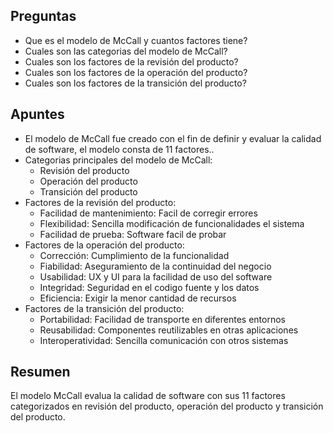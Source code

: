 ## Preguntas

- Que es el modelo de McCall y cuantos factores tiene?
- Cuales son las categorias del modelo de McCall?
- Cuales son los factores de la revisión del producto?
- Cuales son los factores de la operación del producto?
- Cuales son los factores de la transición del producto?

## Apuntes

- El modelo de McCall fue creado con el fin de definir y evaluar la calidad de software, el modelo consta de 11 factores..
- Categorias principales del modelo de McCall:
	- Revisión del producto
	- Operación del producto
	- Transición del producto
- Factores de la revisión del producto:
	- Facilidad de mantenimiento: Facil de corregir errores
	- Flexibilidad: Sencilla modificación de funcionalidades el sistema
	- Facilidad de prueba: Software facil de probar
- Factores de la operación del producto:
	- Corrección: Cumplimiento de la funcionalidad
	- Fiabilidad: Aseguramiento de la continuidad del negocio
	- Usabilidad: UX y UI para la facilidad de uso del software
	- Integridad: Seguridad en el codigo fuente y los datos
	- Eficiencia: Exigir la menor cantidad de recursos
- Factores de la transición del producto:
	- Portabilidad: Facilidad de transporte en diferentes entornos
	- Reusabilidad: Componentes reutilizables en otras aplicaciones
	- Interoperatividad: Sencilla comunicación con otros sistemas

## Resumen

El modelo McCall evalua la calidad de software con sus 11 factores categorizados en revisión del producto, operación del producto y transición del producto.